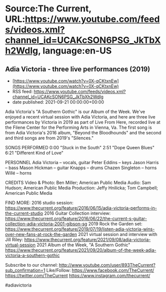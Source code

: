 # Source:The Current, URL:https://www.youtube.com/feeds/videos.xml?channel_id=UCAKcSON6PSG_JkTbXh2WdIg, language:en-US

## Adia Victoria - three live performances (2019)
 - [https://www.youtube.com/watch?v=0X-qCKtxnEw](https://www.youtube.com/watch?v=0X-qCKtxnEw)
 - RSS feed: https://www.youtube.com/feeds/videos.xml?channel_id=UCAKcSON6PSG_JkTbXh2WdIg
 - date published: 2021-09-21 00:00:00+00:00

Adia Victoria's "A Southern Gothic" is our Album of the Week. We've enjoyed a recent virtual session with Adia Victoria, and here are three live performances by Victoria in 2019 as part of Live From Here, recorded live at the Filene Center for the Performing Arts in Vienna, Va. The first song is from Adia Victoria's 2016 album, "Beyond the Bloodhounds" and the second and third songs are from 2019's "Silences."

SONGS PERFORMED
0:00 "Stuck in the South"
2:51 "Dope Queen Blues"
6:21 "Different Kind of Love"

PERSONNEL
Adia Victoria – vocals, guitar
Peter Eddins – keys
Jason Harris – bass
Mason Hickman – guitar
Knapps – drums
Chazen Singleton – horns
Willé – horns

CREDITS
Video & Photo: Ben Miller; American Public Media
Audio: Sam Hudson; American Public Media
Production: Jeffy Hnilicka; Tom Campbell; American Public Media

FIND MORE:
2016 studio session: https://www.thecurrent.org/feature/2016/06/15/adia-victoria-performs-in-the-current-studio
2016 Guitar Collection interview: https://www.thecurrent.org/feature/2016/06/22/the-current-s-guitar-collection-adia-victoria-2001-gibson-sg
2019 Rock the Garden set:
https://www.thecurrent.org/feature/2019/07/19/listen-adia-victoria-wins-over-new-fans-at-rock-the-garden
2021 virtual session and interview with Jill Riley:
https://www.thecurrent.org/feature/2021/09/08/adia-victoria-virtual-session
2021 Album of the Week, "A Southern Gothic"
https://www.thecurrent.org/feature/2021/09/20/album-of-the-week-adia-victoria-a-southern-gothic

Subscribe to our channel:
http://www.youtube.com/user/893TheCurrent?sub_confirmation=1
Like/Follow:
https://www.facebook.com/TheCurrent/
https://twitter.com/TheCurrent
https://www.instagram.com/thecurrent/

#adiavictoria

